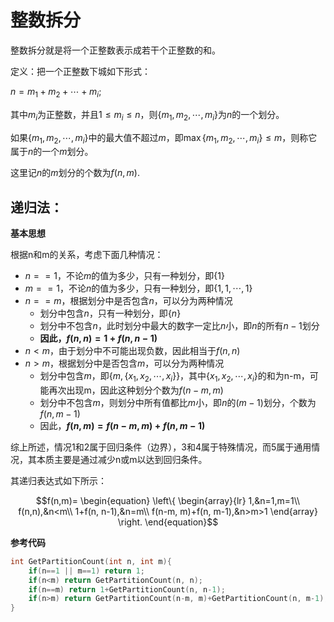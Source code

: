 # 整数拆分

整数拆分就是将一个正整数表示成若干个正整数的和。

定义：把一个正整数下城如下形式：

$n = m_1+m_2+\cdots+m_i$;

其中$m_i$为正整数，并且$1\leq m_i\leq n$，则$\{m_1, m_2,\cdots,m_i\}$为$n$的一个划分。

如果$\{m_1, m_2,\cdots,m_i\}$中的最大值不超过$m$，即$\max\{m_1,m_2,\cdots,m_i\}\leq m$，则称它属于$n$的一个$m$划分。

这里记$n$的$m$划分的个数为$f(n, m)$.

## 递归法：

**基本思想**

根据n和m的关系，考虑下面几种情况：

* $n==1$，不论$m$的值为多少，只有一种划分，即$\{1\}$
* $m==1$，不论$n$的值为多少，只有一种划分，即$\{1,1,\cdots,1\}$
* $n==m$，根据划分中是否包含$n$，可以分为两种情况
  * 划分中包含$n$，只有一种划分，即$\{n\}$
  * 划分中不包含$n$，此时划分中最大的数字一定比$n$小，即$n$的所有$n-1$划分
  * **因此，$f(n,n)=1+f(n,n-1)$**
* $n<m$，由于划分中不可能出现负数，因此相当于$f(n,n)$
* $n>m$，根据划分中是否包含$m$，可以分为两种情况
  * 划分中包含$m$，即$\big\{m, \{x_1,x_2,\cdots,x_i\}\big\}$，其中$\{x_1,x_2,\cdots,x_i\}$的和为n-m，可能再次出现m，因此这种划分个数为$f(n-m, m)$
  * 划分中不包含$m$，则划分中所有值都比$m$小，即$n$的$(m-1)$划分，个数为$f(n, m-1)$
  * 因此，**$f(n, m)=f(n-m, m)+f(n, m-1)$**

综上所述，情况1和2属于回归条件（边界），3和4属于特殊情况，而5属于通用情况，其本质主要是通过减少n或m以达到回归条件。

其递归表达式如下所示：

$$f(n,m)=
\begin{equation}
\left\{
	\begin{array}{lr}
	1,&n=1,m=1\\
	f(n,n),&n<m\\
	1+f(n, n-1),&n=m\\
	f(n-m, m)+f(n, m-1),&n>m>1
	\end{array}
\right.
\end{equation}$$

**参考代码**
```c++
int GetPartitionCount(int n, int m){
    if(n==1 || m==1) return 1;
    if(n<m) return GetPartitionCount(n, n);
    if(n==m) return 1+GetPartitionCount(n, n-1);
    if(n>m) return GetPartitionCount(n-m, m)+GetPartitionCount(n, m-1);
}
```

